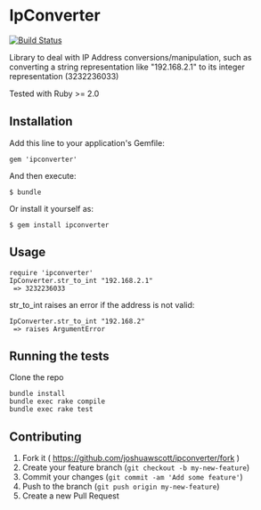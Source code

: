 # IpConverter

[![Build Status](https://travis-ci.org/joshuawscott/ipconverter.svg?branch=master)](https://travis-ci.org/joshuawscott/ipconverter)

Library to deal with IP Address conversions/manipulation, such as converting
a string representation like "192.168.2.1" to its integer representation
(3232236033)

Tested with Ruby >= 2.0

## Installation

Add this line to your application's Gemfile:

    gem 'ipconverter'

And then execute:

    $ bundle

Or install it yourself as:

    $ gem install ipconverter

## Usage

```
require 'ipconverter'
IpConverter.str_to_int "192.168.2.1"
 => 3232236033
```
str_to_int raises an error if the address is not valid:
```
IpConverter.str_to_int "192.168.2"
 => raises ArgumentError
```

## Running the tests

Clone the repo
```
bundle install
bundle exec rake compile
bundle exec rake test
```

## Contributing

1. Fork it ( https://github.com/joshuawscott/ipconverter/fork )
2. Create your feature branch (`git checkout -b my-new-feature`)
3. Commit your changes (`git commit -am 'Add some feature'`)
4. Push to the branch (`git push origin my-new-feature`)
5. Create a new Pull Request
